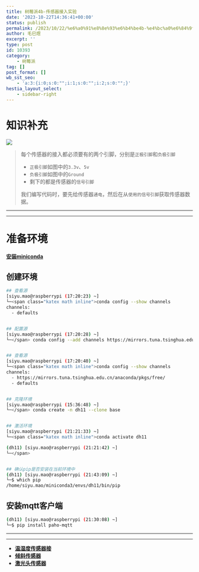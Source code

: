```yaml
---
title: 树莓派4b-传感器接入实验
date: '2023-10-22T14:36:41+00:00'
status: publish
permalink: /2023/10/22/%e6%a0%91%e8%8e%93%e6%b4%be4b-%e4%bc%a0%e6%84%9f%e5%99%a8%e6%8e%a5%e5%85%a5%e5%ae%9e%e9%aa%8c
author: 毛巳煜
excerpt: ''
type: post
id: 10393
category:
    - 树莓派
tag: []
post_format: []
wb_sst_seo:
    - 'a:3:{i:0;s:0:"";i:1;s:0:"";i:2;s:0:"";}'
hestia_layout_select:
    - sidebar-right
---
```

知识补充
====

[![](http://qiniu.dev-share.top/image/raspberry-pi-4.png)](http://qiniu.dev-share.top/image/raspberry-pi-4.png)

> 每个传感器的接入都必须要有的两个引脚，分别是`正极引脚`和`负极引脚`
> 
> - `正极引脚`如图中的`3.3v`、`5v`
> - `负极引脚`如图中的`Ground`
> - 剩下的都是传感器的`信号引脚`
> 
>  我们编写代码时，要先给传感器`通电`，然后在从`使用的信号引脚`获取传感器数据。

- - - - - -

- - - - - -

准备环境
====

**[安装miniconda](http://www.dev-share.top/2023/10/26/%e5%ae%89%e8%a3%85miniconda/ "安装miniconda")**

创建环境
----

```bash
## 查看源
[siyu.mao@raspberrypi (17:20:23) ~]
└─<span class="katex math inline">conda config --show channels
channels:
  - defaults


## 配置源
[siyu.mao@raspberrypi (17:20:28) ~]
└─</span> conda config --add channels https://mirrors.tuna.tsinghua.edu.cn/anaconda/pkgs/free/


## 查看源
[siyu.mao@raspberrypi (17:20:40) ~]
└─<span class="katex math inline">conda config --show channels
channels:
  - https://mirrors.tuna.tsinghua.edu.cn/anaconda/pkgs/free/
  - defaults


## 克隆环境
[siyu.mao@raspberrypi (15:36:48) ~]
└─</span> conda create -n dh11 --clone base


## 激活环境
[siyu.mao@raspberrypi (21:21:33) ~]
└─<span class="katex math inline">conda activate dh11

(dh11) [siyu.mao@raspberrypi (21:21:42) ~]
└─</span>


## 确认pip是否安装在当前环境中
(dh11) [siyu.mao@raspberrypi (21:43:09) ~]
└─$ which pip
/home/siyu.mao/miniconda3/envs/dh11/bin/pip


```

安装mqtt客户端
---------

```bash
(dh11) [siyu.mao@raspberrypi (21:30:08) ~]
└─$ pip install paho-mqtt


```

- - - - - -

- - - - - -

- **[温湿度传感器接](http://www.dev-share.top/2023/10/29/%e6%b8%a9%e6%b9%bf%e5%ba%a6%e4%bc%a0%e6%84%9f%e5%99%a8%e6%8e%a5%e5%85%a5/ "温湿度传感器接")**
- **[倾斜传感器](http://www.dev-share.top/2023/10/29/%e5%80%be%e6%96%9c%e4%bc%a0%e6%84%9f%e5%99%a8%e6%8e%a5%e5%85%a5/ "倾斜传感器")**
- **[激光头传感器](http://www.dev-share.top/2023/10/29/%e6%bf%80%e5%85%89%e5%a4%b4%e4%bc%a0%e6%84%9f%e5%99%a8%e6%8e%a5%e5%85%a5/ "激光头传感器")**